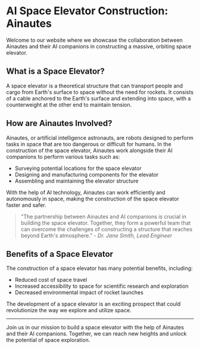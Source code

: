 <!--
Write me markdown content of website with wallpaper:

"Ainautes and their AI companions working together to construct a massive, orbiting space elevator."

The header of the page should not be copy of the text but rather a real content of the website which is using this wallpaper.

- Feel free to use structure like headings, bullets, numbering, blockquotes, paragraphs, horizontal lines, etc.
- You can use formatting like bold or _italic_
- You can include UTF-8 emojis
- Links should be only #hash anchors (and you can refer to the document itself)
- Do not include images
-->

<!--font:Montserrat-->

# AI Space Elevator Construction: Ainautes

Welcome to our website where we showcase the collaboration between Ainautes and their AI companions in constructing a massive, orbiting space elevator.

## What is a Space Elevator?

A space elevator is a theoretical structure that can transport people and cargo from Earth's surface to space without the need for rockets. It consists of a cable anchored to the Earth's surface and extending into space, with a counterweight at the other end to maintain tension.

## How are Ainautes Involved?

Ainautes, or artificial intelligence astronauts, are robots designed to perform tasks in space that are too dangerous or difficult for humans. In the construction of the space elevator, Ainautes work alongside their AI companions to perform various tasks such as:

-   Surveying potential locations for the space elevator
-   Designing and manufacturing components for the elevator
-   Assembling and maintaining the elevator structure

With the help of AI technology, Ainautes can work efficiently and autonomously in space, making the construction of the space elevator faster and safer.

> "The partnership between Ainautes and AI companions is crucial in building the space elevator. Together, they form a powerful team that can overcome the challenges of constructing a structure that reaches beyond Earth's atmosphere." - _Dr. Jane Smith, Lead Engineer_

## Benefits of a Space Elevator

The construction of a space elevator has many potential benefits, including:

-   Reduced cost of space travel
-   Increased accessibility to space for scientific research and exploration
-   Decreased environmental impact of rocket launches

The development of a space elevator is an exciting prospect that could revolutionize the way we explore and utilize space.

---

Join us in our mission to build a space elevator with the help of Ainautes and their AI companions. Together, we can reach new heights and unlock the potential of space exploration.
